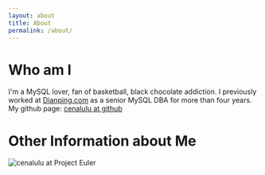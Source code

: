 ```yaml
---
layout: about
title: About
permalink: /about/
---
```


# Who am I

I'm a MySQL lover, fan of basketball, black chocolate addiction.
I previously worked at [Dianping.com](www.dianping.com) as a senior MySQL DBA for more than four years. 
My github page: [cenalulu at github](https://github.com/cenalulu)



# Other Information about Me
<script src="//platform.linkedin.com/in.js" type="text/javascript"></script>
<script type="IN/MemberProfile" data-id="https://www.linkedin.com/pub/junyi-lu/17/895/651" data-format="inline" data-related="false"></script>

![cenalulu at Project Euler](https://projecteuler.net/profile/cenalulu.png)

